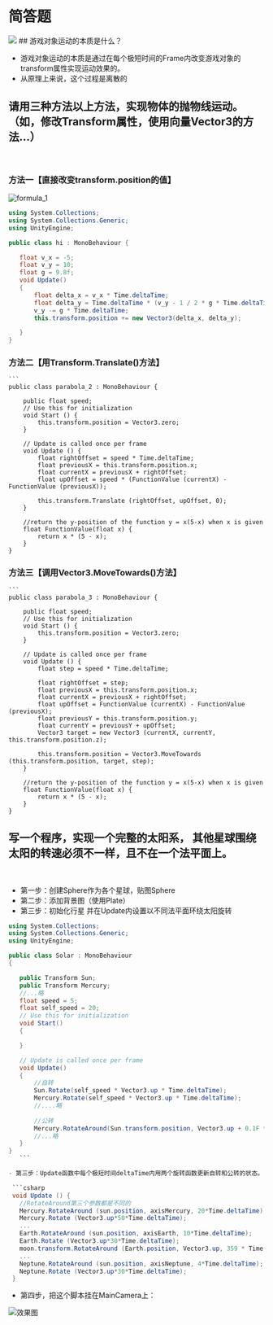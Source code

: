 # 简答题
<img src="http://chart.googleapis.com/chart?cht=tx&chl=\Large x=\frac{-b\pm\sqrt{b^2-4ac}}{2a}" style="border:none;">
## 游戏对象运动的本质是什么？

- 游戏对象运动的本质是通过在每个极短时间的Frame内改变游戏对象的transform属性实现运动效果的。
- 从原理上来说，这个过程是离散的
 
## 请用三种方法以上方法，实现物体的抛物线运动。（如，修改Transform属性，使用向量Vector3的方法…）
 
### 方法一【直接改变transform.position的值】

![formula_1](https://github.com/zys980808/Unity3D/blob/master/Homework/Homework2/basic_concepts/formula_1.jpg)
    
 ```csharp
using System.Collections;
using System.Collections.Generic;
using UnityEngine;

public class hi : MonoBehaviour {

    float v_x = -5;
    float v_y = 10;
    float g = 9.8f;
    void Update()
    {
        float delta_x = v_x * Time.deltaTime;
        float delta_y = Time.deltaTime * (v_y - 1 / 2 * g * Time.deltaTime);
        v_y -= g * Time.deltaTime;
        this.transform.position += new Vector3(delta_x, delta_y);

    }
}
```


### 方法二【用Transform.Translate()方法】
    ```
    public class parabola_2 : MonoBehaviour {

    	public float speed;
    	// Use this for initialization
    	void Start () {
    		this.transform.position = Vector3.zero;
    	}
    	
    	// Update is called once per frame
    	void Update () {
    		float rightOffset = speed * Time.deltaTime;
    		float previousX = this.transform.position.x;
    		float currentX = previousX + rightOffset;
    		float upOffset = speed * (FunctionValue (currentX) - FunctionValue (previousX));
    
    		this.transform.Translate (rightOffset, upOffset, 0);
    	}
    
    	//return the y-position of the function y = x(5-x) when x is given 
    	float FunctionValue(float x) {
    		return x * (5 - x);
    	}
    }
### 方法三【调用Vector3.MoveTowards()方法】
    
    ```
    public class parabola_3 : MonoBehaviour {

    	public float speed;
    	// Use this for initialization
    	void Start () {
    		this.transform.position = Vector3.zero;
    	}
    
    	// Update is called once per frame
    	void Update () {
    		float step = speed * Time.deltaTime;
    
    		float rightOffset = step;
    		float previousX = this.transform.position.x;
    		float currentX = previousX + rightOffset;
    		float upOffset = FunctionValue (currentX) - FunctionValue (previousX);
    		float previousY = this.transform.position.y;
    		float currentY = previousY + upOffset;
    		Vector3 target = new Vector3 (currentX, currentY, this.transform.position.z);
    
    		this.transform.position = Vector3.MoveTowards (this.transform.position, target, step);
    	}
    
    	//return the y-position of the function y = x(5-x) when x is given 
    	float FunctionValue(float x) {
    		return x * (5 - x);
    	}
    }

## 写一个程序，实现一个完整的太阳系， 其他星球围绕太阳的转速必须不一样，且不在一个法平面上。
 

- 第一步：创建Sphere作为各个星球，贴图Sphere
- 第二步：添加背景图（使用Plate）
- 第三步：初始化行星 并在Update内设置以不同法平面环绕太阳旋转
 ```csharp
using System.Collections;
using System.Collections.Generic;
using UnityEngine;

public class Solar : MonoBehaviour
{

    public Transform Sun;
    public Transform Mercury;
    //...略
    float speed = 5;
    float self_speed = 20;
    // Use this for initialization
    void Start()
    {

    }

    // Update is called once per frame
    void Update()
    {
        //自转
        Sun.Rotate(self_speed * Vector3.up * Time.deltaTime);
        Mercury.Rotate(self_speed * Vector3.up * Time.deltaTime);
        //....略
 
        //公转
        Mercury.RotateAround(Sun.transform.position, Vector3.up + 0.1F * Vector3.left, speed  * Time.deltaTime / 87 * 500);
        //...略
    }
}
    ```

- 第三步：Update函数中每个极短时间deltaTime内用两个旋转函数更新自转和公转的状态。 

  ```csharp
  void Update () {
  	//RotateAround第三个参数都是不同的
  	Mercury.RotateAround (sun.position, axisMercury, 20*Time.deltaTime);
  	Mercury.Rotate (Vector3.up*50*Time.deltaTime);
  	...
  	Earth.RotateAround (sun.position, axisEarth, 10*Time.deltaTime);
  	Earth.Rotate (Vector3.up*30*Time.deltaTime);
  	moon.transform.RotateAround (Earth.position, Vector3.up, 359 * Time.deltaTime);
  	...
  	Neptune.RotateAround (sun.position, axisNeptune, 4*Time.deltaTime);
  	Neptune.Rotate (Vector3.up*30*Time.deltaTime);
  }
  ```

- 第四步，把这个脚本挂在MainCamera上：

![效果图](https://github.com/zys980808/Unity3D/blob/master/Homework/Homework2/SolarSystem/Soloar_screenshot.jpg)
